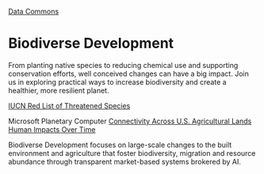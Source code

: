 [Data Commons](../)

# Biodiverse Development

From planting native species to reducing chemical use and supporting conservation efforts, well conceived changes can have a big impact. Join us in exploring practical ways to increase biodiversity and create a healthier, more resilient planet.

[IUCN Red List of Threatened Species](https://www.iucnredlist.org)

Microsoft Planetary Computer
[Connectivity Across U.S. Agricultural Lands](https://cspbeta.z22.web.core.windows.net/)
[Human Impacts Over Time](https://cspbeta.z22.web.core.windows.net/project2)
<!--
https://msnrajeevan.github.io/EndangeredWildlifeInsights
-->

Biodiverse Development focuses on large-scale changes to the built environment and agriculture that foster biodiversity, migration and resource abundance through transparent market-based systems brokered by AI.